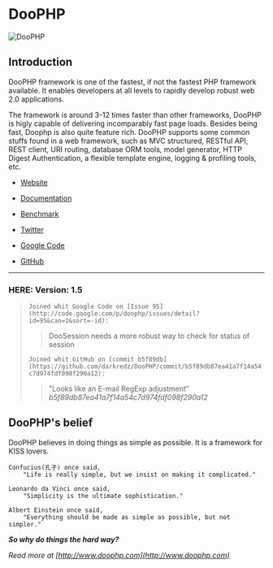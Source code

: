 # DooPHP
![DooPHP](http://doophp.com/images/doologo.png "DooPHP")

## Introduction

DooPHP framework is one of the fastest, if not the fastest PHP framework available. It enables developers at all levels
to rapidly develop robust web 2.0 applications.

The framework is around 3-12 times faster than other frameworks, DooPHP is higly capable of delivering incomparably
fast page loads. Besides being fast, Doophp is also quite feature rich. DooPHP supports some common stuffs found in a
web framework, such as MVC structured, RESTful API, REST client, URI routing, database ORM tools, model generator,
HTTP Digest Authentication, a flexible template engine, logging & profiling tools, etc.


*   [Website](http://doophp.com/)
*   [Documentation](http://doophp.com/doc)
*   [Benchmark](http://doophp.com/benchmark)
*   [Twitter](http://twitter.com/doophp)

*   [Google Code](http://code.google.com/p/doophp/)
*   [GitHub](https://github.com/darkredz/DooPHP/)

---

### HERE: Version: 1.5

>
>`Joined whit Google Code on [Issue 95](http://code.google.com/p/doophp/issues/detail?id=95&can=1&sort=-id):`
> > DooSession needs a more robust way to check for status of session
>
> `Joined whit GitHub on [commit b5f89db](https://github.com/darkredz/DooPHP/commit/b5f89db87ea41a7f14a54c7d974fdf098f290a12):`
> > "Looks like an E-mail RegExp adjustment" *b5f89db87ea41a7f14a54c7d974fdf098f290a12*
>

## DooPHP's belief

DooPHP believes in doing things as simple as possible. It is a framework for KISS lovers.

    Confucius(孔子) once said,
        "Life is really simple, but we insist on making it complicated."

    Leonardo da Vinci once said,
        "Simplicity is the ultimate sophistication."

    Albert Einstein once said,
        "Everything should be made as simple as possible, but not simpler."

_**So why do things the hard way?**_

_Read more at [http://www.doophp.com](http://www.doophp.com)_


